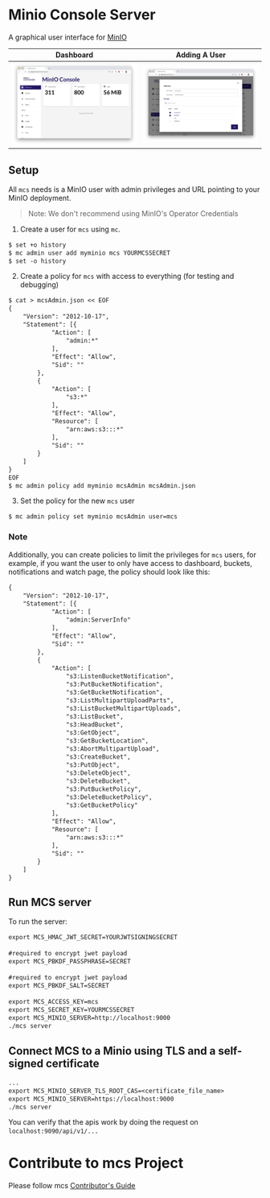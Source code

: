 # Minio Console Server

A graphical user interface for [MinIO](https://github.com/minio/minio)


| Dashboard  | Adding A User |
| ------------- | ------------- |
| ![Dashboard](images/pic1.png)  | ![Dashboard](images/pic2.png) |

## Setup

All `mcs` needs is a MinIO user with admin privileges and URL pointing to your MinIO deployment.
> Note: We don't recommend using MinIO's Operator Credentials

1. Create a user for `mcs` using `mc`. 
```
$ set +o history
$ mc admin user add myminio mcs YOURMCSSECRET
$ set -o history
```

2. Create a policy for `mcs` with access to everything (for testing and debugging)

```
$ cat > mcsAdmin.json << EOF
{
	"Version": "2012-10-17",
	"Statement": [{
			"Action": [
				"admin:*"
			],
			"Effect": "Allow",
			"Sid": ""
		},
		{
			"Action": [
                "s3:*"
			],
			"Effect": "Allow",
			"Resource": [
				"arn:aws:s3:::*"
			],
			"Sid": ""
		}
	]
}
EOF
$ mc admin policy add myminio mcsAdmin mcsAdmin.json
```

3. Set the policy for the new `mcs` user

```
$ mc admin policy set myminio mcsAdmin user=mcs
```


### Note
Additionally, you can create policies to limit the privileges for `mcs` users, for example, if you want the user to only have access to dashboard, buckets, notifications and watch page, the policy should look like this:
```
{
	"Version": "2012-10-17",
	"Statement": [{
			"Action": [
				"admin:ServerInfo"
			],
			"Effect": "Allow",
			"Sid": ""
		},
		{
			"Action": [
				"s3:ListenBucketNotification",
				"s3:PutBucketNotification",
				"s3:GetBucketNotification",
				"s3:ListMultipartUploadParts",
				"s3:ListBucketMultipartUploads",
				"s3:ListBucket",
				"s3:HeadBucket",
				"s3:GetObject",
				"s3:GetBucketLocation",
				"s3:AbortMultipartUpload",
				"s3:CreateBucket",
				"s3:PutObject",
				"s3:DeleteObject",
				"s3:DeleteBucket",
				"s3:PutBucketPolicy",
				"s3:DeleteBucketPolicy",
				"s3:GetBucketPolicy"
			],
			"Effect": "Allow",
			"Resource": [
				"arn:aws:s3:::*"
			],
			"Sid": ""
		}
	]
}
```

## Run MCS server
To run the server:

```
export MCS_HMAC_JWT_SECRET=YOURJWTSIGNINGSECRET

#required to encrypt jwet payload
export MCS_PBKDF_PASSPHRASE=SECRET

#required to encrypt jwet payload
export MCS_PBKDF_SALT=SECRET

export MCS_ACCESS_KEY=mcs
export MCS_SECRET_KEY=YOURMCSSECRET
export MCS_MINIO_SERVER=http://localhost:9000
./mcs server
```

## Connect MCS to a Minio using TLS and a self-signed certificate

```
...
export MCS_MINIO_SERVER_TLS_ROOT_CAS=<certificate_file_name>
export MCS_MINIO_SERVER=https://localhost:9000
./mcs server
```

You can verify that the apis work by doing the request on `localhost:9090/api/v1/...`

# Contribute to mcs Project
Please follow mcs [Contributor's Guide](https://github.com/minio/mcs/blob/master/CONTRIBUTING.md)
